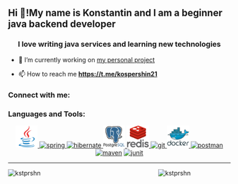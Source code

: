 <h2 align="left">Hi 👋!My name is Konstantin and I am a beginner java backend developer</h2>
<h3 align="center">I love writing java services and learning new technologies</h3>

- 🔭 I’m currently working on [my personal project](https://github.com/kstprshn/OnlineLibrary)

- 📫 How to reach me **https://t.me/kospershin21**

<h3 align="left">Connect with me:</h3>
<p align="left">
</p>

<h3 align="left">Languages and Tools:</h3>
<p align="center">
<a href="https://www.java.com" target="_blank" rel="noreferrer"> <img src="https://raw.githubusercontent.com/devicons/devicon/master/icons/java/java-original.svg" title ="java" alt="java" width="50" height="50"/> </a> 
<a href="https://spring.io/" target="_blank" rel="noreferrer"> <img src="https://www.vectorlogo.zone/logos/springio/springio-icon.svg" title="spring" alt="spring" width="50" height="50"/> </a>
<a href="https://hibernate.org/" target="_blank" rel="noreferrer"> <img src="https://cdn.jsdelivr.net/gh/devicons/devicon@latest/icons/hibernate/hibernate-original.svg" title="hibernate" alt="hibernate" width="50" height="50"/> </a> 
<a href="https://www.postgresql.org" target="_blank" rel="noreferrer"> <img src="https://raw.githubusercontent.com/devicons/devicon/master/icons/postgresql/postgresql-original-wordmark.svg" title="postgresql" alt="postgresql" width="50" height="50"/> </a>
<a href="https://redis.io" target="_blank" rel="noreferrer"> <img src="https://raw.githubusercontent.com/devicons/devicon/master/icons/redis/redis-original-wordmark.svg" title="redis" alt="redis" width="50" height="50"/> </a>
<a href="https://git-scm.com/" target="_blank" rel="noreferrer"> <img src="https://www.vectorlogo.zone/logos/git-scm/git-scm-icon.svg" title="git" alt="git" width="50" height="50"/> </a>
<a href="https://www.docker.com/" target="_blank" rel="noreferrer"> <img src="https://raw.githubusercontent.com/devicons/devicon/master/icons/docker/docker-original-wordmark.svg" title="docker" alt="docker" width="50" height="50"/> </a> 
<a href="https://postman.com" target="_blank" rel="noreferrer"> <img src="https://www.vectorlogo.zone/logos/getpostman/getpostman-icon.svg" title="postman" alt="postman" width="50" height="50"/> </a>
<a href="https://maven.apache.org/" target="_blank" rel="noreferrer"> <img src="https://cdn.jsdelivr.net/gh/devicons/devicon@latest/icons/maven/maven-original.svg" title="maven" alt="maven" width="50" height="50"/></a>
<a href="https://junit.org/junit5/" target="_blank" rel="noreferrer"> <img src="https://cdn.jsdelivr.net/gh/devicons/devicon@latest/icons/junit/junit-original.svg" title="junit" alt="junit" width="50" height="50"/></a>
</p> 
<hr>
<div style="display: flex; align-items: flex-start;">
    <img src="https://github-readme-stats.vercel.app/api/top-langs?username=kstprshn&show_icons=true&locale=en&layout=compact" alt="kstprshn" height="210" width="340" />
    <img src="https://github-readme-streak-stats.herokuapp.com/?user=kstprshn&" alt="kstprshn" height="210" width="360" />
</div>

